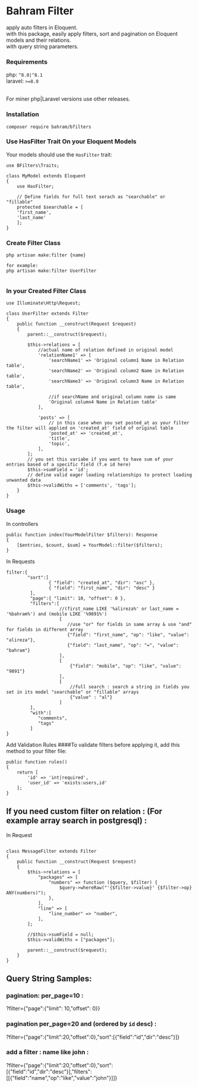 # Bahram Filter
apply auto filters in Eloquent. <br>
with this package, easily apply filters, sort and pagination on Eloquent models and their relations. <br>
with query string parameters. <br>    

### Requirements
php: `^8.0|^8.1` <br>
laravel: `>=8.0` <br><br>

For miner php|Laravel versions use other releases.

### Installation
```
composer require bahram/bfilters
```
### Use HasFilter Trait On your Eloquent Models
Your models should use the `HasFilter` trait:  
```
use BFilters\Traits;

class MyModel extends Eloquent
{
    use HasFilter;
    
    // Define fields for full text serach as "searchable" or "fillable"
    protected $searchable = [ 
    'first_name',
    'last_name' 
    ];
}

```
### Create Filter Class
```
php artisan make:filter {name}

for example: 
php artisan make:filter UserFilter


```
### In your Created Filter Class
```
use Illuminate\Http\Request;

class UserFilter extends Filter
{
    public function __construct(Request $request)
    {
        parent::__construct($request);
        
        $this->relations = [
            //actual name of relation defined in original model
            'relationName1' => [ 
                'searchName1' => 'Original column1 Name in Relation table',
                'searchName2' => 'Original column2 Name in Relation table',
                'searchName3' => 'Original column3 Name in Relation table',

                //if searchName and original column name is same
                'Original column4 Name in Relation table'
            ],
          
            'posts' => [
                // in this case when you set posted_at as your filter the filter will applied on 'created_at' field of original table
                'posted_at' => 'created_at',
                'title',
                'topic',
            ],
        ];
        // you set this variabe if you want to have sum of your entries based of a specific field (f.e id here)
        $this->sumField = 'id';
        // define valid eager loading relationships to protect loading unwanted data
        $this->validWiths = ['comments', 'tags'];
    }
}
```

### Usage
In controllers 
```
public function index(YourModelFilter $filters): Response
{
    [$entries, $count, $sum] = YourModel::filter($filters);
}
```

In Requests
```
filter:{
        "sort":[
                { "field": "created_at", "dir": "asc" },
                { "field": "first_name", "dir": "desc" }
         ],
         "page":{ "limit": 10, "offset": 0 },
         "filters":[
                    //(first_name LIKE '%alireza%' or last_name = '%bahram%') and (mobile LIKE '%9891%')
                    [ 
                       //use "or" for fields in same array & use "and" for fields in different array
                       {"field": "first_name", "op": "like", "value":  "alireza"},
                       {"field": "last_name", "op": "=", "value":  "bahram"}
                    ],
                    [
                        {"field": "mobile", "op": "like", "value": "9891"}
                    ],
                    [
                        //full search : search a string in fields you set in its model "searchable" or "fillable" arrays
                        {"value" : "al"}
                    ]
         ],
         "with":[
            "comments",
            "tags"
         ]
}
```

Add Validation Rules
####To validate filters before applying it, add this method to your filter file:
```
public function rules()
{
    return [
        'id' => 'int|required',
        'user_id' => 'exists:users,id'
    ];
}
```


## If you need custom filter on relation : (For example array search in postgresql) :
In Request
```

class MessageFilter extends Filter
{
    public function __construct(Request $request)
    {
        $this->relations = [
            "packages" => [
                "numbers" => function ($query, $filter) {
                    $query->whereRaw("'{$filter->value}' {$filter->op} ANY(numbers)");
                },
            ],
            "line" => [
                "line_number" => "number",
            ],
        ];

        //$this->sumField = null;
        $this->validWiths = ["packages"];

        parent::__construct($request);
    }
}

```


## Query String Samples:

### pagination: per_page=10 :
?filter={"page":{"limit": 10,"offset": 0}}

### pagination per_page=20 and (ordered by `id` desc) :
?filter={"page":{"limit":20,"offset":0},"sort":[{"field":"id","dir":"desc"}]}

### add a filter : name like john :
?filter={"page":{"limit":20,"offset":0},"sort":[{"field":"id","dir":"desc"}],"filters":[[{"field":"name","op":"like","value":"john"}]]}


